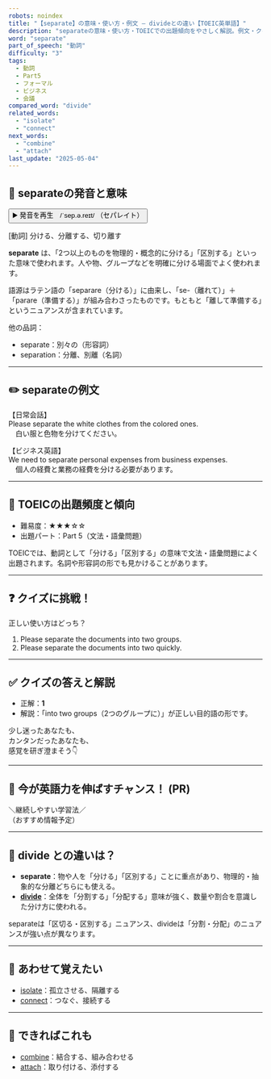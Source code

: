 ```yaml
---
robots: noindex
title: "【separate】の意味・使い方・例文 ― divideとの違い【TOEIC英単語】"
description: "separateの意味・使い方・TOEICでの出題傾向をやさしく解説。例文・クイズ付きでdivideとの違いもわかりやすく学べます。"
word: "separate"
part_of_speech: "動詞"
difficulty: "3"
tags:
  - 動詞
  - Part5
  - フォーマル
  - ビジネス
  - 会議
compared_word: "divide"
related_words:
  - "isolate"
  - "connect"
next_words:
  - "combine"
  - "attach"
last_update: "2025-05-04"
---
```


## 🔰 separateの発音と意味

<button class="play-audio" onclick="playTTS('separate')">
  <span class="play-audio-main">
    ▶️ 発音を再生　/ˈsep.ə.reɪt/
  </span>
  <span class="play-audio-sub">
    （セパレイト）
  </span>
</button>

[動詞] 分ける、分離する、切り離す

**separate** は、「2つ以上のものを物理的・概念的に分ける」「区別する」といった意味で使われます。人や物、グループなどを明確に分ける場面でよく使われます。

語源はラテン語の「separare（分ける）」に由来し、「se-（離れて）」＋「parare（準備する）」が組み合わさったものです。もともと「離して準備する」というニュアンスが含まれています。

他の品詞：  
- separate：別々の（形容詞）
- separation：分離、別離（名詞）

---

## ✏️ separateの例文

【日常会話】  
Please separate the white clothes from the colored ones.  
　白い服と色物を分けてください。

【ビジネス英語】  
We need to separate personal expenses from business expenses.  
　個人の経費と業務の経費を分ける必要があります。

---

## 🎯 TOEICの出題頻度と傾向

- 難易度：★★★☆☆
- 出題パート：Part 5（文法・語彙問題）

TOEICでは、動詞として「分ける」「区別する」の意味で文法・語彙問題によく出題されます。名詞や形容詞の形でも見かけることがあります。

---

## ❓ クイズに挑戦！

正しい使い方はどっち？

1. Please separate the documents into two groups.  
2. Please separate the documents into two quickly.

---

## ✅ クイズの答えと解説

- 正解：**1**
- 解説：「into two groups（2つのグループに）」が正しい目的語の形です。

少し迷ったあなたも、  
カンタンだったあなたも、  
感覚を研ぎ澄まそう👇️

---

## 🚀 今が英語力を伸ばすチャンス！ (PR)

<div class="info-center">
＼継続しやすい学習法／<br>  
（おすすめ情報予定）
</div>

---

## 🤔  divide との違いは？

- **separate**：物や人を「分ける」「区別する」ことに重点があり、物理的・抽象的な分離どちらにも使える。
- **[divide](/word/divide)**：全体を「分割する」「分配する」意味が強く、数量や割合を意識した分け方に使われる。

separateは「区切る・区別する」ニュアンス、divideは「分割・分配」のニュアンスが強い点が異なります。

---

## 🧩 あわせて覚えたい

- [isolate](/word/isolate)：孤立させる、隔離する
- [connect](/word/connect)：つなぐ、接続する

---

## 📖 できればこれも

- [combine](/word/combine)：結合する、組み合わせる
- [attach](/word/attach)：取り付ける、添付する

<!-- cvid: aid39_bid09 -->
